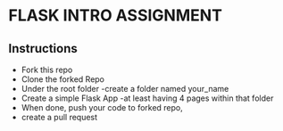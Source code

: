 # FLASK INTRO ASSIGNMENT

## Instructions

- Fork this repo
- Clone the forked Repo
- Under the root folder -create a folder named your_name
- Create a simple Flask App -at least having 4 pages within that folder
- When done, push your code to forked repo, 
- create a pull request
 